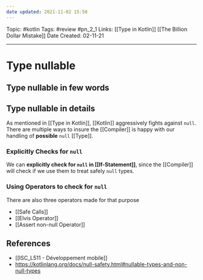 ```yaml
---
date updated: 2021-11-02 15:50
---
```


Topic: #kotlin
Tags: #review #pn_2_1
Links: [[Type in Kotlin]] [[The Billion Dollar Mistake]]
Date Created: 02-11-21

---

# Type nullable

## Type nullable in few words

## Type nullable in details

As mentioned in [[Type in Kotlin]], [[Kotlin]] aggressively fights against `null`.
There are multiple ways to insure the [[Compiler]] is happy with our handling of **possible** `null` [[Type]].

### Explicitly Checks for `null`

We can **explicitly check for `null` in [[If-Statement]]**, since the [[Compiler]] will check if we use them to treat safely `null` types.

### Using Operators to check for `null`

There are also three operators made for that purpose

- [[Safe Calls]]
- [[Elvis Operator]]
- [[Assert non-null Operator]]

## References

- [[ISC_L511 - Développement mobile]]
- <https://kotlinlang.org/docs/null-safety.html#nullable-types-and-non-null-types>
